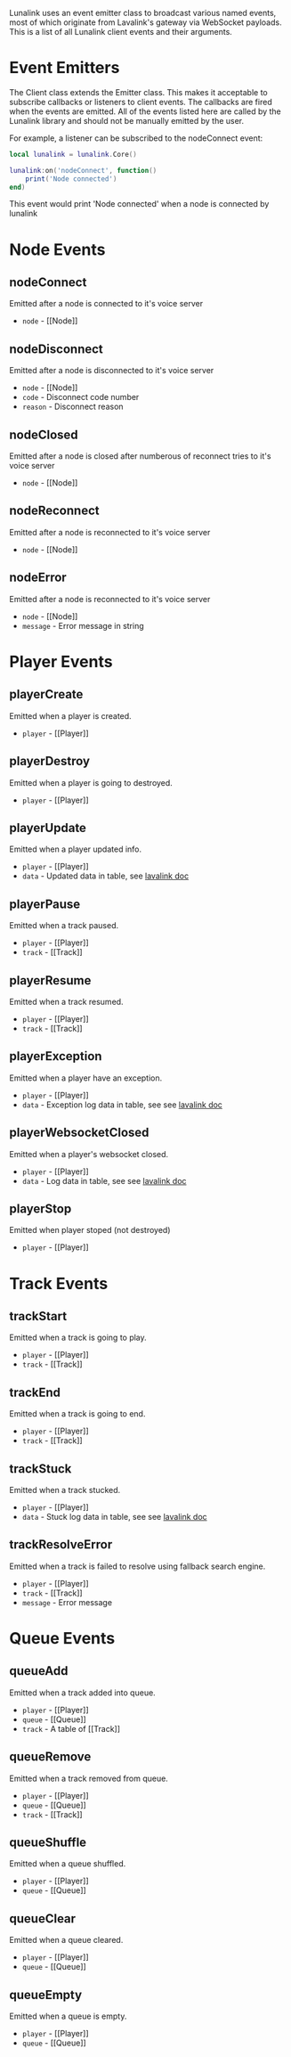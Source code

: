 Lunalink uses an event emitter class to broadcast various named events, most of which originate from Lavalink's gateway via WebSocket payloads. 
This is a list of all Lunalink client events and their arguments.

# Event Emitters
The Client class extends the Emitter class. This makes it acceptable to subscribe callbacks or listeners to client events. 
The callbacks are fired when the events are emitted. 
All of the events listed here are called by the Lunalink library and should not be manually emitted by the user.

For example, a listener can be subscribed to the nodeConnect event:

```lua
local lunalink = lunalink.Core()

lunalink:on('nodeConnect', function()
	print('Node connected')
end)
```

This event would print 'Node connected' when a node is connected by lunalink

# Node Events

## nodeConnect
Emitted after a node is connected to it's voice server
- `node` - [[Node]]

## nodeDisconnect
Emitted after a node is disconnected to it's voice server
- `node` - [[Node]]
- `code` - Disconnect code number
- `reason` - Disconnect reason

## nodeClosed
Emitted after a node is closed after numberous of reconnect tries to it's voice server
- `node` - [[Node]]

## nodeReconnect
Emitted after a node is reconnected to it's voice server
- `node` - [[Node]]

## nodeError
Emitted after a node is reconnected to it's voice server
- `node` - [[Node]]
- `message` - Error message in string

# Player Events

## playerCreate
Emitted when a player is created.
- `player` - [[Player]]

## playerDestroy
Emitted when a player is going to destroyed.
- `player` - [[Player]]

## playerUpdate
Emitted when a player updated info.
- `player` - [[Player]]
- `data` - Updated data in table, see [lavalink doc](https://lavalink.dev/api/websocket.html#player-update-op)

## playerPause
Emitted when a track paused.
- `player` - [[Player]]
- `track` - [[Track]]

## playerResume
Emitted when a track resumed.
- `player` - [[Player]]
- `track` - [[Track]]

## playerException
Emitted when a player have an exception.
- `player` - [[Player]]
- `data` - Exception log data in table, see see [lavalink doc](https://lavalink.dev/api/websocket.html#exception-object)

## playerWebsocketClosed
Emitted when a player's websocket closed.
- `player` - [[Player]]
- `data` - Log data in table, see see [lavalink doc](https://lavalink.dev/api/websocket.html#websocketclosedevent)

## playerStop
Emitted when player stoped (not destroyed)
- `player` - [[Player]]

# Track Events

## trackStart
Emitted when a track is going to play.
- `player` - [[Player]]
- `track` - [[Track]]

## trackEnd
Emitted when a track is going to end.
- `player` - [[Player]]
- `track` - [[Track]]

## trackStuck
Emitted when a track stucked.
- `player` - [[Player]]
- `data` - Stuck log data in table, see see [lavalink doc](https://lavalink.dev/api/websocket.html#trackstuckevent)

## trackResolveError
Emitted when a track is failed to resolve using fallback search engine.
- `player` - [[Player]]
- `track` - [[Track]]
- `message` - Error message

# Queue Events

## queueAdd
Emitted when a track added into queue.
- `player` - [[Player]]
- `queue` - [[Queue]]
- `track` - A table of [[Track]]

## queueRemove
Emitted when a track removed from queue.
- `player` - [[Player]]
- `queue` - [[Queue]]
- `track` - [[Track]]

## queueShuffle
Emitted when a queue shuffled.
- `player` - [[Player]]
- `queue` - [[Queue]]

## queueClear
Emitted when a queue cleared.
- `player` - [[Player]]
- `queue` - [[Queue]]

## queueEmpty
Emitted when a queue is empty.
- `player` - [[Player]]
- `queue` - [[Queue]]
